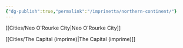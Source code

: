 ```yaml
---
{"dg-publish":true,"permalink":"/imprinetta/northern-continent/"}
---
```



[[Cities/Neo O'Rourke City\|Neo O'Rourke City]]

[[Cities/The Capital (imprime)\|The Capital (imprime)]]